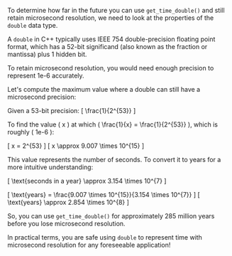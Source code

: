 To determine how far in the future you can use `get_time_double()` and still retain microsecond resolution, we need to look at the properties of the `double` data type.

A `double` in C++ typically uses IEEE 754 double-precision floating point format, which has a 52-bit significand (also known as the fraction or mantissa) plus 1 hidden bit. 

To retain microsecond resolution, you would need enough precision to represent 1e-6 accurately. 

Let's compute the maximum value where a double can still have a microsecond precision:

Given a 53-bit precision:
\[ \frac{1}{2^{53}} \]

To find the value \( x \) at which \( \frac{1}{x} = \frac{1}{2^{53}} \), which is roughly \( 1e-6 \):

\[ x = 2^{53} \]
\[ x \approx 9.007 \times 10^{15} \]

This value represents the number of seconds. To convert it to years for a more intuitive understanding:

\[ \text{seconds in a year} \approx 3.154 \times 10^{7} \]

\[ \text{years} = \frac{9.007 \times 10^{15}}{3.154 \times 10^{7}} \]
\[ \text{years} \approx 2.854 \times 10^{8} \]

So, you can use `get_time_double()` for approximately 285 million years before you lose microsecond resolution. 

In practical terms, you are safe using `double` to represent time with microsecond resolution for any foreseeable application!